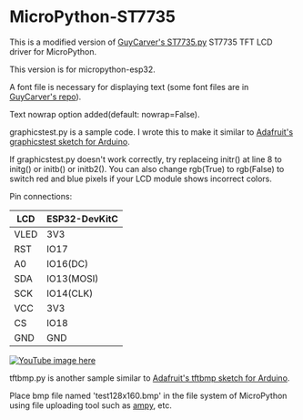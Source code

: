 # MicroPython-ST7735

This is a modified version of [GuyCarver's ST7735.py](https://github.com/GuyCarver/MicroPython/blob/master/lib/ST7735.py) ST7735 TFT LCD driver for MicroPython.

This version is for micropython-esp32.

A font file is necessary for displaying text (some font files are in [GuyCarver's repo](https://github.com/GuyCarver/MicroPython/tree/master/lib)).

Text nowrap option added(default: nowrap=False).

graphicstest.py is a sample code. I wrote this to make it similar to [Adafruit's graphicstest sketch for Arduino](https://github.com/adafruit/Adafruit-ST7735-Library/tree/master/examples/graphicstest). 

If graphicstest.py doesn't work correctly, try replaceing initr() at line 8 to initg() or initb() or initb2(). You can also change rgb(True) to rgb(False) to switch red and blue pixels if your LCD module shows incorrect colors.

Pin connections:

LCD |ESP32-DevKitC
----|----
VLED|3V3
RST |IO17
A0  |IO16(DC)
SDA |IO13(MOSI)
SCK |IO14(CLK)
VCC |3V3
CS  |IO18
GND |GND

[![YouTube image here](https://img.youtube.com/vi/xIy8DPBZsIk/0.jpg)](https://www.youtube.com/watch?v=xIy8DPBZsIk)

tftbmp.py is another sample similar to [Adafruit's tftbmp sketch for Arduino](https://github.com/adafruit/Adafruit-ST7735-Library/blob/master/examples/spitftbitmap/spitftbitmap.ino).

Place bmp file named 'test128x160.bmp' in the file system of MicroPython using file uploading tool such as [ampy](https://github.com/adafruit/ampy), etc.
